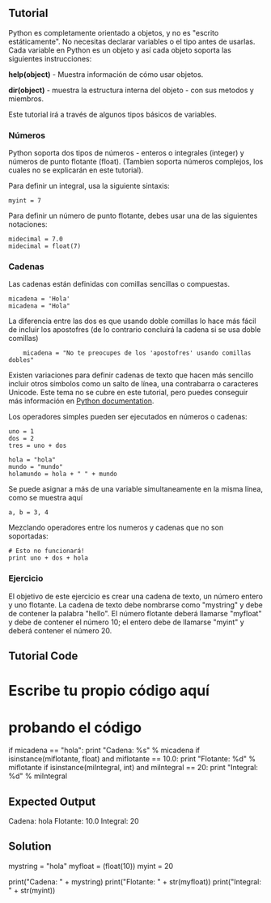 Tutorial
--------

Python es completamente orientado a objetos, y no es "escrito estáticamente". No necesitas declarar variables o el tipo antes de usarlas. Cada variable en Python es un objeto y así cada objeto soporta las siguientes instrucciones:

**help(object)** - Muestra información de cómo usar objetos.

**dir(object)** - muestra la estructura interna del objeto - con sus metodos y miembros.

Este tutorial irá a través de algunos tipos básicos de variables.

### Números
Python soporta dos tipos de números - enteros o integrales (integer) y números de punto flotante (float). (Tambien soporta números complejos, los cuales no se explicarán en este tutorial). 

Para definir un integral, usa la siguiente sintaxis:

    myint = 7

Para definir un número de punto flotante, debes usar una de las siguientes notaciones:

    midecimal = 7.0
    midecimal = float(7)

### Cadenas

Las cadenas están definidas con comillas sencillas o compuestas.

    micadena = 'Hola'
    micadena = "Hola"

La diferencia entre las dos es que usando doble comillas lo hace más fácil de incluir los apostofres (de lo contrario concluirá la cadena si se usa doble comillas)

        micadena = "No te preocupes de los 'apostofres' usando comillas dobles"

Existen variaciones para definir cadenas de texto que hacen más sencillo incluir otros símbolos como un salto de línea, una contrabarra o caracteres Unicode. Este tema no se cubre en este tutorial, pero puedes conseguir más información en [Python documentation](http://docs.python.org/tutorial/introduction.html#strings "Strings in Python Tutorial"). 

Los operadores simples pueden ser ejecutados en números o cadenas:

    uno = 1
    dos = 2
    tres = uno + dos

    hola = "hola"
    mundo = "mundo"
    holamundo = hola + " " + mundo

Se puede asignar a más de una variable simultaneamente en la misma línea, como se muestra aquí

    a, b = 3, 4

Mezclando operadores entre los numeros y cadenas que no son soportadas:

    # Esto no funcionará!
    print uno + dos + hola


### Ejercicio

El objetivo de este ejercicio es crear una cadena de texto, un número entero y uno flotante. La cadena de texto debe nombrarse como "mystring" y debe de contener la palabra "hello". El número flotante deberá llamarse "myfloat" y debe de contener el número 10; el entero debe de llamarse "myint" y deberá contener el número 20.

Tutorial Code
-------------
# Escribe tu propio código aquí


# probando el código
if micadena == "hola":
    print "Cadena: %s" % micadena
if isinstance(miflotante, float) and miflotante == 10.0:
    print "Flotante: %d" % miflotante
if isinstance(miIntegral, int) and miIntegral == 20:
    print "Integral: %d" % miIntegral

Expected Output
---------------
Cadena: hola
Flotante: 10.0
Integral: 20

Solution
--------
mystring = "hola"
myfloat = (float(10))
myint = 20

print("Cadena: " + mystring)
print("Flotante: " + str(myfloat))
print("Integral: " + str(myint))
